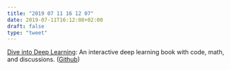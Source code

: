 ```yaml
---
title: "2019 07 11 16 12 07"
date: 2019-07-11T16:12:08+02:00
draft: false
type: "tweet"
---
```

[Dive into Deep Learning](https://d2l.ai): An interactive deep learning book with code, math, and discussions. ([Github](https://github.com/d2l-ai/d2l-en))
